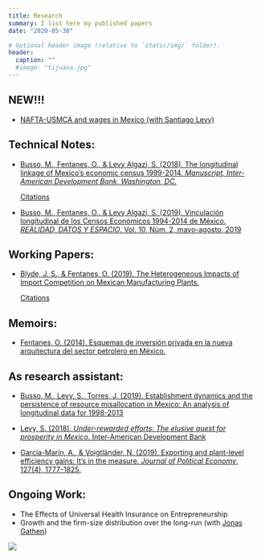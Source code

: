 ```yaml
---
title: Research
summary: I list here my published papers
date: "2020-05-30"

# Optional header image (relative to `static/img/` folder).
header:
  caption: ""
  #image: "tijuana.jpg"
---
```


## NEW!!!

- [NAFTA-USMCA and wages in Mexico (with Santiago Levy)](https://www.brookings.edu/essay/usmca-forward-building-a-more-competitive-inclusive-and-sustainable-north-american-economy-labor/)

## Technical Notes:

-  [Busso, M., Fentanes, O., & Levy Algazi, S. (2018). The longitudinal linkage of Mexico’s economic census 1999-2014. *Manuscript, Inter-American Development Bank, Washington, DC.*](https://publications.iadb.org/en/longitudinal-linkage-mexicos-economic-census-1999-2014)

    [Citations](https://scholar.google.com/scholar?oi=bibs&hl=es&cites=16800970293018661588)

-  [Busso, M., Fentanes, O., & Levy Algazi, S. (2019). Vinculación longitudinal de los Censos Económicos 1994-2014 de México. *REALIDAD, DATOS Y ESPACIO*. Vol. 10, Núm. 2, mayo-agosto, 2019](https://rde.inegi.org.mx/index.php/2019/08/20/vinculacion-longitudinal-de-los-censos-economicos-1994-2014-de-mexico/)

## Working Papers:

-  [Blyde, J. S., & Fentanes, O. (2019). The Heterogeneous Impacts of Import Competition on Mexican Manufacturing Plants.](https://publications.iadb.org/en/heterogeneous-impacts-import-competition-mexican-manufacturing-plants)

    [Citations](https://scholar.google.com/scholar?oi=bibs&hl=es&cites=3178349618073696339)

## Memoirs:

-  [Fentanes, O. (2014). Esquemas de inversión privada en la nueva arquitectura del sector petrolero en México.](http://repositorio-digital.cide.edu/handle/11651/2503)


## As research assistant:

-  [Busso, M., Levy, S., Torres, J. (2019). Establishment dynamics and the persistence of resource misallocation in Mexico: An analysis of longitudinal data for 1998-2013](http://jesicatorres.com/wp-content/uploads/2020/03/PaperDynamics-v1.pdf)

-  [Levy, S. (2018). *Under-rewarded efforts: The elusive quest for prosperity in Mexico*. Inter-American Development Bank](https://publications.iadb.org/publications/english/document/Under-Rewarded_Efforts_The_Elusive_Quest_for_Prosperity_in_Mexico.pdf)

-  [Garcia-Marin, A., & Voigtländer, N. (2019). Exporting and plant-level efficiency gains: It’s in the measure. *Journal of Political Economy*, 127(4), 1777-1825.](https://www.journals.uchicago.edu/doi/abs/10.1086/701607)

## Ongoing Work:

- The Effects of Universal Health Insurance on Entrepreneurship
- Growth and the firm-size distribution over the long-run (with [Jonas Gathen](https://www.jonasgathen.com/research_projects/long_run_firm_dynamics/))


![](https://i.imgur.com/1SGYcMM.gifv)
